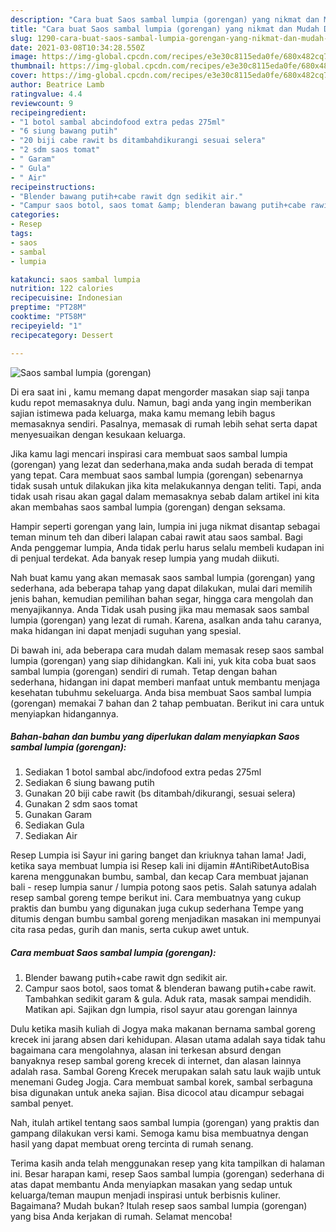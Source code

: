 ```yaml
---
description: "Cara buat Saos sambal lumpia (gorengan) yang nikmat dan Mudah Dibuat"
title: "Cara buat Saos sambal lumpia (gorengan) yang nikmat dan Mudah Dibuat"
slug: 1290-cara-buat-saos-sambal-lumpia-gorengan-yang-nikmat-dan-mudah-dibuat
date: 2021-03-08T10:34:28.550Z
image: https://img-global.cpcdn.com/recipes/e3e30c8115eda0fe/680x482cq70/saos-sambal-lumpia-gorengan-foto-resep-utama.jpg
thumbnail: https://img-global.cpcdn.com/recipes/e3e30c8115eda0fe/680x482cq70/saos-sambal-lumpia-gorengan-foto-resep-utama.jpg
cover: https://img-global.cpcdn.com/recipes/e3e30c8115eda0fe/680x482cq70/saos-sambal-lumpia-gorengan-foto-resep-utama.jpg
author: Beatrice Lamb
ratingvalue: 4.4
reviewcount: 9
recipeingredient:
- "1 botol sambal abcindofood extra pedas 275ml"
- "6 siung bawang putih"
- "20 biji cabe rawit bs ditambahdikurangi sesuai selera"
- "2 sdm saos tomat"
- " Garam"
- " Gula"
- " Air"
recipeinstructions:
- "Blender bawang putih+cabe rawit dgn sedikit air."
- "Campur saos botol, saos tomat &amp; blenderan bawang putih+cabe rawit. Tambahkan sedikit garam &amp; gula. Aduk rata, masak sampai mendidih. Matikan api. Sajikan dgn lumpia, risol sayur atau gorengan lainnya"
categories:
- Resep
tags:
- saos
- sambal
- lumpia

katakunci: saos sambal lumpia 
nutrition: 122 calories
recipecuisine: Indonesian
preptime: "PT28M"
cooktime: "PT58M"
recipeyield: "1"
recipecategory: Dessert

---
```



![Saos sambal lumpia (gorengan)](https://img-global.cpcdn.com/recipes/e3e30c8115eda0fe/680x482cq70/saos-sambal-lumpia-gorengan-foto-resep-utama.jpg)

Di era  saat ini , kamu memang dapat mengorder masakan siap saji tanpa kudu repot memasaknya dulu. Namun, bagi anda yang ingin memberikan sajian istimewa pada keluarga, maka kamu memang lebih bagus memasaknya sendiri. Pasalnya, memasak di rumah lebih sehat serta dapat menyesuaikan dengan kesukaan keluarga.

Jika kamu lagi mencari inspirasi cara membuat saos sambal lumpia (gorengan) yang lezat dan sederhana,maka anda sudah berada di tempat yang tepat. Cara membuat saos sambal lumpia (gorengan)  sebenarnya tidak susah untuk dilakukan jika kita melakukannya dengan teliti. Tapi, anda tidak usah risau akan gagal dalam memasaknya 
sebab dalam artikel ini kita akan membahas saos sambal lumpia (gorengan) dengan seksama.  

Hampir seperti gorengan yang lain, lumpia ini juga nikmat disantap sebagai teman minum teh dan diberi lalapan cabai rawit atau saos sambal. Bagi Anda penggemar lumpia, Anda tidak perlu harus selalu membeli kudapan ini di penjual terdekat. Ada banyak resep lumpia yang mudah diikuti.

Nah buat kamu yang akan memasak saos sambal lumpia (gorengan) yang sederhana, ada beberapa tahap yang dapat dilakukan, mulai dari memilih jenis bahan, kemudian pemilihan bahan segar, hingga cara mengolah dan menyajikannya. Anda Tidak usah pusing jika mau memasak saos sambal lumpia (gorengan) yang lezat di rumah. Karena, asalkan anda  tahu caranya, maka hidangan ini dapat menjadi suguhan yang spesial.

Di bawah ini, ada beberapa cara mudah dalam memasak resep saos sambal lumpia (gorengan) yang siap dihidangkan. Kali ini, yuk kita coba buat saos sambal lumpia (gorengan) sendiri di rumah. Tetap dengan bahan sederhana, hidangan ini dapat memberi manfaat untuk membantu menjaga kesehatan tubuhmu sekeluarga. Anda bisa membuat Saos sambal lumpia (gorengan) memakai 7 bahan dan 2 tahap pembuatan. Berikut ini cara untuk menyiapkan hidangannya.

<!--inarticleads1-->

##### Bahan-bahan dan bumbu yang diperlukan dalam menyiapkan Saos sambal lumpia (gorengan):

1. Sediakan 1 botol sambal abc/indofood extra pedas 275ml
1. Sediakan 6 siung bawang putih
1. Gunakan 20 biji cabe rawit (bs ditambah/dikurangi, sesuai selera)
1. Gunakan 2 sdm saos tomat
1. Gunakan  Garam
1. Sediakan  Gula
1. Sediakan  Air


Resep Lumpia isi Sayur ini garing banget dan kriuknya tahan lama! Jadi, ketika saya membuat lumpia isi Resep kali ini dijamin #AntiRibetAutoBisa karena menggunakan bumbu, sambal, dan kecap Cara membuat jajanan bali - resep lumpia sanur / lumpia potong saos petis. Salah satunya adalah resep sambal goreng tempe berikut ini. Cara membuatnya yang cukup praktis dan bumbu yang digunakan juga cukup sederhana Tempe yang ditumis dengan bumbu sambal goreng menjadikan masakan ini mempunyai cita rasa pedas, gurih dan manis, serta cukup awet untuk. 

<!--inarticleads2-->

##### Cara membuat Saos sambal lumpia (gorengan):

1. Blender bawang putih+cabe rawit dgn sedikit air.
1. Campur saos botol, saos tomat &amp; blenderan bawang putih+cabe rawit. Tambahkan sedikit garam &amp; gula. Aduk rata, masak sampai mendidih. Matikan api. Sajikan dgn lumpia, risol sayur atau gorengan lainnya


Dulu ketika masih kuliah di Jogya maka makanan bernama sambal goreng krecek ini jarang absen dari kehidupan. Alasan utama adalah saya tidak tahu bagaimana cara mengolahnya, alasan ini terkesan absurd dengan banyaknya resep sambal goreng krecek di internet, dan alasan lainnya adalah rasa. Sambal Goreng Krecek merupakan salah satu lauk wajib untuk menemani Gudeg Jogja. Cara membuat sambal korek, sambal serbaguna bisa digunakan untuk aneka sajian. Bisa dicocol atau dicampur sebagai sambal penyet. 

Nah, itulah artikel tentang  saos sambal lumpia (gorengan)  yang praktis dan gampang dilakukan versi kami. Semoga kamu bisa membuatnya dengan hasil yang dapat membuat oreng tercinta di rumah senang. 

Terima kasih anda telah menggunakan resep yang kita tampilkan di halaman ini. Besar harapan kami, resep  Saos sambal lumpia (gorengan) sederhana di atas dapat membantu Anda menyiapkan masakan yang sedap untuk keluarga/teman maupun menjadi inspirasi untuk berbisnis kuliner. Bagaimana? Mudah bukan? Itulah resep saos sambal lumpia (gorengan) yang bisa Anda kerjakan di rumah. Selamat mencoba!

